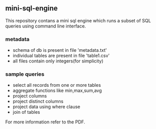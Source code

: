## mini-sql-engine
This repository contans a mini sql engine which runs a subset of SQL queries using command line interface.

### metadata
 - schema of db is present in file 'metadata.txt'  
 - individual tables are present in file 'table1.csv'
 - all files contain only integers(for simplicity)
 
 ### sample queries
 - select all records from one or more tables
 - aggregate functions like min,max,sum,avg
 - project columns
 - project distinct columns
 - project data using where clause
 - join of tables

For more information refer to the PDF.
